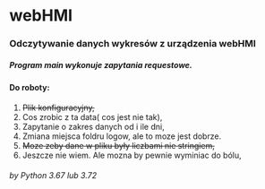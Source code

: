 # webHMI

### Odczytywanie danych wykresów z urządzenia webHMI
##### Program main wykonuje zapytania requestowe.

#### Do roboty:

1. ~~Plik konfiguracyjny,~~
2. Cos zrobic z ta data( cos jest nie tak),
2. Zapytanie o zakres danych od i ile dni,
3. Zmiana miejsca foldru logow, ale to moze jest dobrze.
4. ~~Moze zeby dane w pliku były liczbami nie stringiem,~~
5. Jeszcze nie wiem. Ale mozna by pewnie wyminiac do bólu,

###### by Python 3.67 lub 3.72